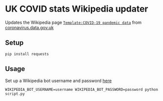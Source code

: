 # UK COVID stats Wikipedia updater

Updates the Wikipedia page [`Template:COVID-19 pandemic data`](https://en.wikipedia.org/wiki/Template:COVID-19_pandemic_data) from [coronavirus.data.gov.uk](https://coronavirus.data.gov.uk/)

## Setup

```
pip install requests
```

## Usage

Set up a Wikipedia bot username and password [here](https://en.wikipedia.org/wiki/Special:BotPasswords)

```
WIKIPEDIA_BOT_USERNAME=username WIKIPEDIA_BOT_PASSWORD=password python script.py
```